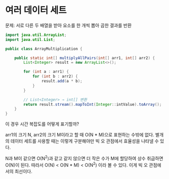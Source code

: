 # 여러 데이터 세트

문제: 서로 다른 두 배열을 받아 요소를 한 개씩 뽑아 곱한 결과를 반환

```java
import java.util.ArrayList;
import java.util.List;

public class ArrayMultiplication {

    public static int[] multiplyAllPairs(int[] arr1, int[] arr2) {
        List<Integer> result = new ArrayList<>();

        for (int a : arr1) {
            for (int b : arr2) {
                result.add(a * b);
            }
        }

        // List<Integer> → int[] 변환
        return result.stream().mapToInt(Integer::intValue).toArray();
    }
}
```

이 경우 시간 복잡도를 어떻게 표기할까?

arr1의 크기 N, arr2의 크기 M이라고 할 때
O(N * M)으로 표현하는 수밖에 없다.
별개의 데이터 세트를 사용할 때는 이렇게 구분해야만 빅 오 관점에서 효율성을 나타낼 수 있다.

N과 M이 같으면 O(N<sup>2</sup>)과 같고 같지 않으면 더 작은 수가 M에 할당하여 상수 취급하면 O(N)이 된다.
따라서 O(N) < O(N * M) < O(N<sup>2</sup>) 이라 볼 수 있다. 이게 빅 오 관점에서의 최선이다.

